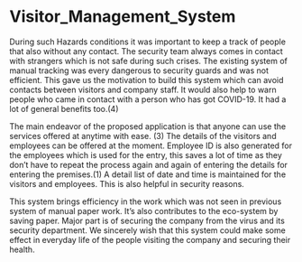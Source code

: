 # Visitor_Management_System
 
During such Hazards conditions it was important to keep a track of people that also without any contact. The security team always comes in contact with strangers which is not safe during such crises. The existing system of manual tracking was every dangerous to security guards and was not efficient. This gave us the motivation to build this system which can avoid contacts between visitors and company staff. It would also help to warn people who came in contact with a person who has got COVID-19. It had a lot of general benefits too.(4)

The main endeavor of the proposed application is that anyone can use the services offered at anytime with ease. (3) The details of the visitors and employees can be offered at the moment. Employee ID is also generated for the employees which is used for the entry, this saves a lot of time as they don’t have to repeat the process again and again of entering the details for entering the premises.(1) A detail list of date and time is maintained for the visitors and employees. This is also helpful in security reasons.

This system brings efficiency in the work which was not seen in previous system of manual paper work. It’s also contributes to the eco-system by saving paper. Major part is of securing the company from the virus and its security department. We sincerely wish that this system could make some effect in everyday life of the people visiting the company and securing their health.
